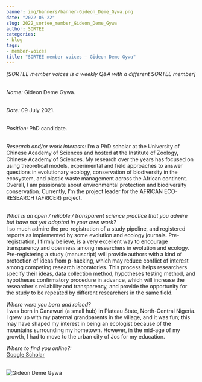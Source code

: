 ```yaml
---
banner: img/banners/banner-Gideon_Deme_Gywa.png
date: "2022-05-22"
slug: 2022_sortee_member_Gideon_Deme_Gywa
author: SORTEE
categories:
- blog
tags:
- member-voices
title: "SORTEE member voices – Gideon Deme Gywa" 
---
```



*[SORTEE member voices is a weekly Q&A with a different SORTEE member]*   
&nbsp;
&nbsp;

   _Name:_ Gideon Deme Gywa.   
&nbsp;

   _Date:_ 09 July 2021.   
&nbsp;

   _Position:_ PhD candidate.   
&nbsp;

   _Research and/or work interests:_ I’m a PhD scholar at the University of Chinese Academy of Sciences and hosted at the Institute of Zoology, Chinese Academy of Sciences. My research over the years has focused on using theoretical models, experimental and field approaches to answer questions in evolutionary ecology, conservation of biodiversity in the ecosystem, and plastic waste management across the African continent. Overall, I am passionate about environmental protection and biodiversity conservation. Currently, I’m the project leader for the AFRICAN ECO-RESEARCH (AFRICER) project.   
&nbsp;
&nbsp;

_What is an open / reliable / transparent science practice that you admire but have not yet adopted in your own work?_   
I so much admire the pre-registration of a study pipeline, and registered reports as implemented by some evolution and ecology journals. Pre-registration, I firmly believe, is a very excellent way to encourage transparency and openness among researchers in evolution and ecology. Pre-registering a study (manuscript) will provide authors with a kind of protection of ideas from p-hacking, which may reduce conflict of interest among competing research laboratories. This process helps researchers specify their ideas, data collection method, hypotheses testing method, and hypotheses confirmatory procedure in advance, which will increase the researcher's reliability and transparency, and provide the opportunity for the study to be repeated by different researchers in the same field. 
&nbsp;
&nbsp;

_Where were you born and raised?_   
I was born in Ganawuri (a small hub) in Plateau State, North-Central Nigeria. I grew up with my paternal grandparents in the village, and it was fun; this may have shaped my interest in being an ecologist because of the mountains surrounding my hometown. However, in the mid-age of my growth, I had to move to the urban city of Jos for my education.
&nbsp;
&nbsp;

_Where to find you online?:_   
[Google Scholar](https://scholar.google.com/citations?user=ISsrNjIAAAAJ&hl=en)   
&nbsp;
&nbsp;

![Gideon Deme Gywa](/img/Gideon_Deme_Gywa.png)    
&nbsp;